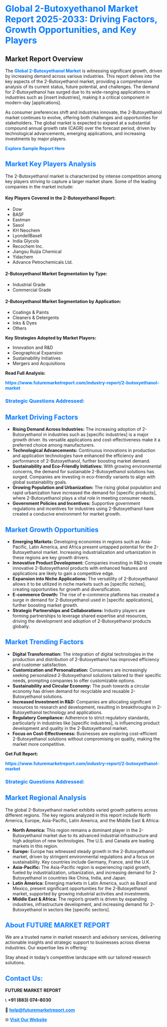 <h1 style="color: #007BFF;">Global 2-Butoxyethanol Market Report 2025-2033: Driving Factors, Growth Opportunities, and Key Players</h1>

<section id="overview">
<h2>Market Report Overview</h2>
<p>The <a href="https://www.futuremarketreport.com/industry-report/2-butoxyethanol-market" style="color: #007BFF; text-decoration: none;"><strong>Global 2-Butoxyethanol Market</strong></a> is witnessing significant growth, driven by increasing demand across various industries. This report delves into the key aspects of the 2-Butoxyethanol market, providing a comprehensive analysis of its current status, future potential, and challenges. The demand for 2-Butoxyethanol has surged due to its wide-ranging applications in industries such as [insert industries], making it a critical component in modern-day [applications].</p>
<p>As consumer preferences shift and industries innovate, the 2-Butoxyethanol market continues to evolve, offering both challenges and opportunities for stakeholders. The global market is expected to expand at a substantial compound annual growth rate (CAGR) over the forecast period, driven by technological advancements, emerging applications, and increasing investments by major players.</p>
</section>

<section id="overview">
<p><a href="https://www.futuremarketreport.com/request-sample/reportId=41407" style="color: #007BFF; text-decoration: none;"><strong>Explore Sample Report Here</strong></a></p>
</section>

<section id="key-players">
<h2 style="color: #007BFF;">Market Key Players Analysis</h2>
<p>The 2-Butoxyethanol market is characterized by intense competition among key players striving to capture a larger market share. Some of the leading companies in the market include:</p>
<h4>Key Players Covered in the 2-Butoxyethanol Report:</h4>
<ul><li>Dow</li><li>BASF</li><li>Eastman</li><li>Sasol</li><li>KH Neochem</li><li>LyondellBasell</li><li>India Glycols</li><li>Recochem Inc.</li><li>Jiangsu Ruijia Chemical</li><li>Yidachem</li><li>Advance Petrochemicals Ltd.</li></ul>
<h4>2-Butoxyethanol Market Segmentation by Type:</h4>
<ul><li>Industrial Grade</li><li>Commercial Grade</li></ul>

<h4>2-Butoxyethanol Market Segmentation by Application:</h4>
<ul><li>Coatings &amp; Paints</li><li>Cleaners &amp; Detergents</li><li>Inks &amp; Dyes</li><li>Others</li></ul>
<p><strong>Key Strategies Adopted by Market Players:</strong></p>
<ul>
<li>Innovation and R&D</li>
<li>Geographical Expansion</li>
<li>Sustainability Initiatives</li>
<li>Mergers and Acquisitions</li>
</ul>
</section>

<section>
<p><strong>Read Full Analysis: </strong></p><a href="https://www.futuremarketreport.com/industry-report/2-butoxyethanol-market" style="color: #007BFF; text-decoration: none;"><strong>https://www.futuremarketreport.com/industry-report/2-butoxyethanol-market</strong></a>
<h3 style="color: #007BFF;">Strategic Questions Addressed:</h3>
</section>

<section id="driving-factors">
<h2 style="color: #007BFF;">Market Driving Factors</h2>
<ul>
<li><strong>Rising Demand Across Industries:</strong> The increasing adoption of 2-Butoxyethanol in industries such as [specific industries] is a major growth driver. Its versatile applications and cost-effectiveness make it a preferred choice among manufacturers.</li>
<li><strong>Technological Advancements:</strong> Continuous innovations in production and application technologies have enhanced the efficiency and performance of 2-Butoxyethanol, further boosting market demand.</li>
<li><strong>Sustainability and Eco-Friendly Initiatives:</strong> With growing environmental concerns, the demand for sustainable 2-Butoxyethanol solutions has surged. Companies are investing in eco-friendly variants to align with global sustainability goals.</li>
<li><strong>Growing Population and Urbanization:</strong> The rising global population and rapid urbanization have increased the demand for [specific products], where 2-Butoxyethanol plays a vital role in meeting consumer needs.</li>
<li><strong>Government Policies and Incentives:</strong> Supportive government regulations and incentives for industries using 2-Butoxyethanol have created a conducive environment for market growth.</li>
</ul>
</section>

<section id="growth-opportunities">
<h2 style="color: #007BFF;">Market Growth Opportunities</h2>
<ul>
<li><strong>Emerging Markets:</strong> Developing economies in regions such as Asia-Pacific, Latin America, and Africa present untapped potential for the 2-Butoxyethanol market. Increasing industrialization and urbanization in these regions are key growth drivers.</li>
<li><strong>Innovative Product Development:</strong> Companies investing in R&D to create innovative 2-Butoxyethanol products with enhanced features and applications are likely to gain a competitive edge.</li>
<li><strong>Expansion into Niche Applications:</strong> The versatility of 2-Butoxyethanol allows it to be utilized in niche markets such as [specific niches], creating opportunities for growth and diversification.</li>
<li><strong>E-commerce Growth:</strong> The rise of e-commerce platforms has created a surge in demand for 2-Butoxyethanol used in [specific applications], further boosting market growth.</li>
<li><strong>Strategic Partnerships and Collaborations:</strong> Industry players are forming partnerships to leverage shared expertise and resources, driving the development and adoption of 2-Butoxyethanol products globally.</li>
</ul>
</section>

<section id="trending-factors">
<h2 style="color: #007BFF;">Market Trending Factors</h2>
<ul>
<li><strong>Digital Transformation:</strong> The integration of digital technologies in the production and distribution of 2-Butoxyethanol has improved efficiency and customer satisfaction.</li>
<li><strong>Customization and Personalization:</strong> Consumers are increasingly seeking personalized 2-Butoxyethanol solutions tailored to their specific needs, prompting companies to offer customizable options.</li>
<li><strong>Sustainability and Circular Economy:</strong> The push towards a circular economy has driven demand for recyclable and reusable 2-Butoxyethanol solutions.</li>
<li><strong>Increased Investment in R&D:</strong> Companies are allocating significant resources to research and development, resulting in breakthroughs in 2-Butoxyethanol technology and applications.</li>
<li><strong>Regulatory Compliance:</strong> Adherence to strict regulatory standards, particularly in industries like [specific industries], is influencing product development and quality in the 2-Butoxyethanol market.</li>
<li><strong>Focus on Cost-Effectiveness:</strong> Businesses are exploring cost-efficient 2-Butoxyethanol solutions without compromising on quality, making the market more competitive.</li>
</ul>
</section>

<section>
<p><strong>Get Full Report: </strong></p><a href="https://www.futuremarketreport.com/industry-report/2-butoxyethanol-market" style="color: #007BFF; text-decoration: none;"><strong>https://www.futuremarketreport.com/industry-report/2-butoxyethanol-market</strong></a>
<h3 style="color: #007BFF;">Strategic Questions Addressed:</h3>
</section>


<section id="regional-analysis">
<h2 style="color: #007BFF;">Market Regional Analysis</h2>
<p>The global 2-Butoxyethanol market exhibits varied growth patterns across different regions. The key regions analyzed in this report include North America, Europe, Asia-Pacific, Latin America, and the Middle East & Africa:</p>
<ul>
<li><strong>North America:</strong> This region remains a dominant player in the 2-Butoxyethanol market due to its advanced industrial infrastructure and high adoption of new technologies. The U.S. and Canada are leading markets in this region.</li>
<li><strong>Europe:</strong> Europe has witnessed steady growth in the 2-Butoxyethanol market, driven by stringent environmental regulations and a focus on sustainability. Key countries include Germany, France, and the U.K.</li>
<li><strong>Asia-Pacific:</strong> The Asia-Pacific region is experiencing rapid growth, fueled by industrialization, urbanization, and increasing demand for 2-Butoxyethanol in countries like China, India, and Japan.</li>
<li><strong>Latin America:</strong> Emerging markets in Latin America, such as Brazil and Mexico, present significant opportunities for the 2-Butoxyethanol market, supported by growing industrial activities and investments.</li>
<li><strong>Middle East & Africa:</strong> The region’s growth is driven by expanding industries, infrastructure development, and increasing demand for 2-Butoxyethanol in sectors like [specific sectors].</li>
</ul>
</section>

<footer>
<h2 style="color: #007BFF;">About FUTURE MARKET REPORT</h2>
<p>We are a trusted name in market research and advisory services, delivering actionable insights and strategic support to businesses across diverse industries. Our expertise lies in offering:</p>

<p>Stay ahead in today’s competitive landscape with our tailored research solutions.</p>

<h2 style="color: #007BFF;">Contact Us:</h2>
<p><strong>FUTURE MARKET REPORT</strong></p>
<p>📞 <strong>+91 (883) 074-8030</strong></p>
<p>📧 <strong><a href="mailto:help@futuremarketreport.com" style="color: #007BFF;">help@futuremarketreport.com</a></strong></p>
<p>🌐 <strong><a href="https://www.futuremarketreport.com/" style="color: #007BFF;">Visit Our Website</a></strong></p>
</footer>